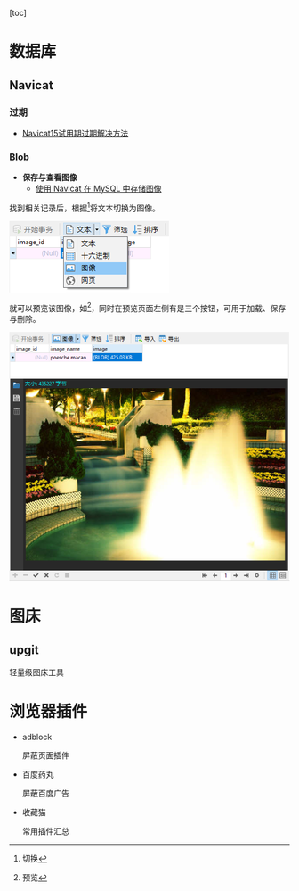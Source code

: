 [toc]

# 数据库

## Navicat

### 过期

- [Navicat15试用期过期解决方法](https://www.cnblogs.com/yangtao416/p/15239552.html)

### Blob

- **保存与查看图像**
  - [使用 Navicat 在 MySQL 中存储图像](http://www.navicat.com.cn/company/aboutus/blog/355-%E4%BD%BF%E7%94%A8-navicat-%E5%9C%A8-mysql-%E4%B8%AD%E5%AD%98%E5%82%A8%E5%9B%BE%E5%83%8F)


找到相关记录后，根据[^图1]将文本切换为图像。

![data_type_dropdown (13K)](https://raw.githubusercontent.com/Houchengisnull/helloworld/master/documents/images/image_switch.jpg)

就可以预览该图像，如[^图2]，同时在预览页面左侧有是三个按钮，可用于加载、保存与删除。

![image_preview (74K)](https://raw.githubusercontent.com/Houchengisnull/helloworld/master/documents/images/image_preview.jpg)

[^图1]:  切换
[^图2]:  预览

# 图床

## upgit

轻量级图床工具

# 浏览器插件

- adblock

  屏蔽页面插件

- 百度药丸

  屏蔽百度广告

- 收藏猫

  常用插件汇总